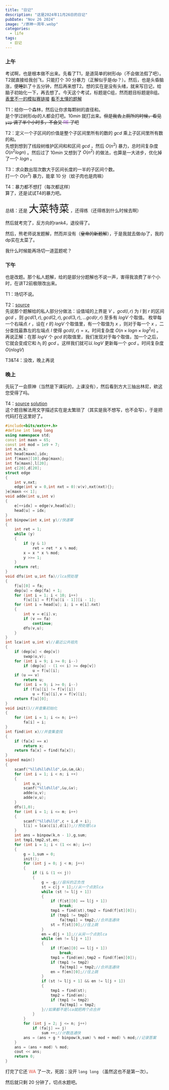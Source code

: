 ```yaml
---
title: "日记"
description: "这是2024年11月26日的日记"
pubDate: "Nov 26 2024"
image: "/原神一周年.webp"
categories:
  - life
tags:
  - 日记
---
```


### 上午
考试啊，也是根本做不出来。先看了T1，是道简单的树形dp（不会做法假了吧）。T2就直接给我创飞，只能打个 $30$ 分暴力（正解似乎是dp？）。然后，也是头昏脑涨，便~~睡~~趴了十五分钟，然后再来想T2。想的实在是没有头绪，就来写日记，给脑子初始化一下，再去想了。今天这个考试，标题是C组，然而题目标题是B组。  
<a href = "https://local.cwoi.com.cn:8443/contest/C0657" target = "_blank">表里不一的模拟赛链接</a> <a href = "https://gitee.com/ybz2010/OI/raw/main/exam/2024-11-26/1126%20C%E7%BB%84%E9%A2%98%E8%A7%A3.pdf" target = "_blank">看不太懂的题解</a>

T1：给你一个森林，然后让你求每颗树的直径和。  
是个学过树形dp的人都会打吧。$10min$ 就打出来。~~但是我去上厕所的时候，看见 `yzp` 调了半个小时多，不会又 <font color = "#9D3DCF">RE</font> 了吧~~

T2：定义一个子区间的价值是整个子区间里所有的数的 $gcd$ 乘上子区间里所有数的和。  
先想到想到了线段树维护区间和和区间 $gcd$ ，然后 $O(n^2)$ 暴力，总时间复杂度 $O(n^2logn)$ 。然后过了 $10min$ 又想到了 $O(n^2)$ 的做法，也算是一大进步，优化掉了一个 $logn$ 。

T3：求众数出现次数大于区间长度的一半的子区间个数。  
打一个 $O(n^3)$ 暴力，能拿 $10$ 分（蚊子肉也是肉嘛）

T4：暴力都不想打（每次都这样）  
算了，还是试试T4的暴力吧。

总结：还是 <font size = "6px">大菜特菜</font> ，还得练（还得练到什么时候去啊）

然后就考完了，反方向的rank4，退役得了。

然后，熊老师说发题解，然而并没有（~~皇帝的新题解~~），于是我就去做dp了，我的dp实在太菜了。

我什么时候能再场切一道蓝题呢？

### 下午
也是改题。那个私人题解，给的是部分分题解也不说一声，害得我浪费了半个小时，在讲T2前极限改出来。

T1：场切不说。

T2：<a href = "https://www.luogu.com.cn/problem/P9032" target = "_blank">source</a>  
先说那个题解给的私人部分分做法：设值域的上界是 $V$ ，$gcd(l,r)$ 为 $l$ 到 $r$ 的区间 $gcd$ ，则 $gcd(1,r),gcd(2,r),gcd(3,r),...gcd(r,r)$ 至多有 $logV$ 个取值。 
枚举每一个右端点 $r$ ，设在 $r$ 的 $logV$ 个取值里，有一个取值为 $x$ ，则对于每一个 $x$ ，二分查找最靠左的左端点 $l$ 使得 $gcd(l,r) = x$。时间复杂度 $O(n \times logn \times log^2n)$ 。  
再说正解：在那 $logV$ 个 $gcd$ 的取值里，我们发现对于每个取值，加一个之后，它就会变成它和 $h_i$ 的 $gcd$ 。这样我们就可以 $logV$ 更新每一个 $gcd$ 。时间复杂度 $O(nlogV)$ 

T3&T4：没改，晚上再说

### 晚上
先玩了一会原神（当然是下课玩的，上课没有），然后看到方大三抽出林尼，欸这您受得了吗。

T4：<a href = "https://www.luogu.com.cn/problem/P8315" target = "_blank">source</a> <a href = "https://www.luogu.com.cn/article/1a4wf66q" target = "_blank">solution</a>  
这个题目解法用文字描述实在是太繁琐了（其实是我不想写，也不会写），于是把代码打在这里好了。
```cpp
#include<bits/extc++.h>
#define int long long
using namespace std;
const int maxn = 65;
const int mod = 1e9 + 7;
int n,m,k;
int head[maxn],idx;
int f[maxn][10],dep[maxn];
int fa[maxn],l[20];
int c[20],d[20];
struct edge
{
    int v,nxt;
    edge(int v = 0,int nxt = 0):v(v),nxt(nxt){};
}e[maxn << 1];
void adde(int u,int v)
{
    e[++idx] = edge(v,head[u]);
    head[u] = idx;
}
int binpow(int x,int y)//快速幂
{
    int ret = 1;
    while (y)
    {
        if (y & 1)
            ret = ret * x % mod;
        x = x * x % mod;
        y >>= 1;
    }
    return ret;
}
void dfs(int u,int fa)//lca预处理
{
    f[u][0] = fa;
    dep[u] = dep[fa] + 1;
    for (int i = 1; i < 10; i++)
        f[u][i] = f[f[u][i - 1]][i - 1];
    for (int i = head[u]; i; i = e[i].nxt)
    {
        int v = e[i].v;
        if (v == fa)
            continue;
        dfs(v,u);
    }
}
int lca(int u,int v)//最近公共祖先
{
    if (dep[u] < dep[v])
        swap(u,v);
    for (int i = 9; i >= 0; i--)
        if (dep[u] - (1 << i) >= dep[v])
            u = f[u][i];
    if (u == v)
        return u;
    for (int i = 9; i >= 0; i--)
        if (f[u][i] != f[v][i])
            u = f[u][i],v = f[v][i];
    return f[u][0];
}
void init()//并查集初始化
{
    for (int i = 1; i <= n; i++)
        fa[i] = i;
}
int find(int x)//并查集查找
{
    if (fa[x] == x)
        return x;
    return fa[x] = find(fa[x]);
}
signed main()
{
    scanf("%lld%lld%lld",&n,&m,&k);
    for (int i = 1; i < n; i ++)
    {
        int u,v;
        scanf("%lld%lld",&u,&v);
        adde(u,v);
        adde(v,u);
    }
    dfs(1,0);
    for (int i = 1; i <= m; i++)
    {
        scanf("%lld%lld",c + i,d + i);
        l[i] = lca(c[i],d[i]);//预处理lca
    }
    int ans = binpow(k,n - 1),g,sum;
    int tmp1,tmp2,st,en;
    for (int i = 1; i < (1 << m); i++)
    {
        g = 1,sum = 0;
        init();
        for (int j = 0; j < m; j++)
        {
            if (i & (1 << j))
            {
                g = -g;//容斥的正负性
                st = c[j + 1];//从一个点到lca
                while (st != l[j + 1])
                {
                    if (f[st][0] == l[j + 1])
                        break;
                    tmp1 = find(st),tmp2 = find(f[st][0]);
                    if (tmp1 != tmp2)
                        fa[tmp1] = tmp2;//合并连通块
                    st = f[st][0];//往上跳
                }
                en = d[j + 1];//从另一个点到lca
                while (en != l[j + 1])
                {
                    if (f[en][0] == l[j + 1])
                        break;
                    tmp1 = find(en),tmp2 = find(f[en][0]);
                    if (tmp1 != tmp2)
                        fa[tmp1] = tmp2;//合并连通块
                    en = f[en][0];//往上跳
                }
                if (st != l[j + 1] && en != l[j + 1])
                {
                    tmp1 = find(st);
                    tmp2 = find(en);
                    if (tmp1 != tmp2)
                        fa[tmp1] = tmp2;
                }//如果都不是lca就把两个点合并
            }
        }
        for (int j = 2; j <= n; j++)
            if (fa[j] == j)
                sum ++;//计数连通快
        ans = (ans + g * binpow(k,sum) % mod + mod) % mod;//记录答案
    }
    ans = (ans + mod) % mod;
    cout << ans;
    return 0;
}
```  
打完了它还 <font color = "#E74C3C">WA</font> 了一次，死因：没开 `long long` （虽然这也不是第一次）。

然后就只剩 $20$ 分钟了，切点水题吧。